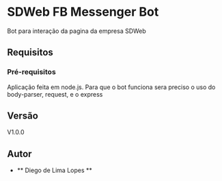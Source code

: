 # SDWeb FB Messenger Bot

Bot para interação da pagina da empresa SDWeb

## Requisitos


### Pré-requisitos

Aplicação feita em node.js. Para que o bot funciona sera preciso o uso do body-parser, request, e o express

## Versão

V1.0.0

## Autor

* ** Diego de Lima Lopes **